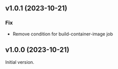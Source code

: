 ## v1.0.1 (2023-10-21)

### Fix

- Remove condition for build-container-image job

## v1.0.0 (2023-10-21)

Initial version.
